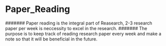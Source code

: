 # Paper_Reading

####### Paper reading is the integral part of Reasearch, 2-3 research paper per week is neccessity to excel in the research.
####### The purpose is to keep track of reading research paper every week and make a note so that it will be beneficial in the future.
